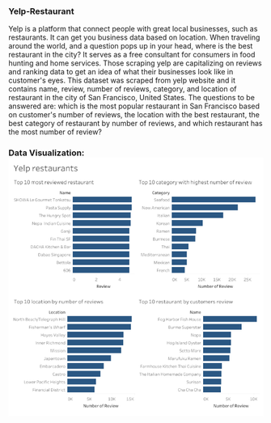 ### Yelp-Restaurant
Yelp is a platform that connect people with great local businesses, such as restaurants. It can get you business data based on location. When traveling around the world, and a question pops up in your head, where is the best restaurant in the city? It serves as a free consultant for consumers in food hunting and home services. Those scraping yelp are capitalizing on reviews and ranking data to get an idea of what their businesses look like in customer's eyes. This dataset was scraped from yelp website and it contains name, review, number of reviews, category, and location of restaurant in the city of San Francisco, United States. The questions to be answered are: which is the most popular restaurant in San Francisco based on customer's number of reviews, the location with the best restaurant, the best category of restaurant by number of reviews, and which restaurant has the most number of review?

### Data Visualization: ![Yelp Dashboard](https://www.github.com/Bhikey1/Yelp-Restaurant/blob/main/yelp%20restaurant.png)

